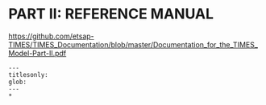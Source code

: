# PART II: REFERENCE MANUAL

https://github.com/etsap-TIMES/TIMES_Documentation/blob/master/Documentation_for_the_TIMES_Model-Part-II.pdf


```{toctree}
---
titlesonly:
glob:
---
*
```